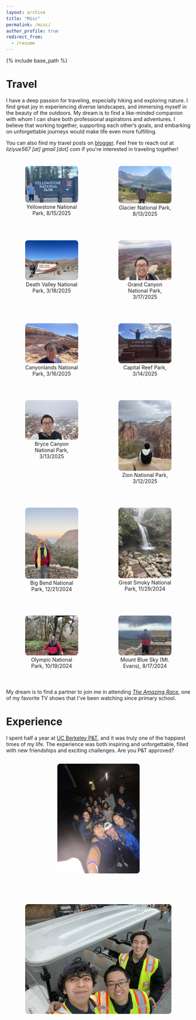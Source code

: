 ```yaml
---
layout: archive
title: "Misc"
permalink: /misc/
author_profile: true
redirect_from:
  - /resume
---
```


{% include base_path %}


Travel
======

I have a deep passion for traveling, especially hiking and exploring nature. I find great joy in experiencing diverse landscapes, and immersing myself in the beauty of the outdoors. My dream is to find a like-minded companion with whom I can share both professional aspirations and adventures. I believe that working together, supporting each other’s goals, and embarking on unforgettable journeys would make life even more fulfilling.

You can also find my travel posts on [blogger](https://liziyue17.blogspot.com/). Feel free to reach out at *liziyue567 [at] gmail [dot] com* if you're interested in traveling together!

<!-- * Big bend national park, 12/21/2024

![Big bend national park](/images/travel/big_bend.jpg)

* Great smoky national park, 11/29/2024

![Great smoky national park](/images/travel/great_smoky.jpg)

* Olympic national park, 10/19/2024

![Olympic national park](/images/travel/olympic_np.jpg)

* Mount Blue Sky (Mt. Evans), 8/17/2024

![Mount Blue Sky](/images/travel/colorado.jpg) -->


<div style="display: flex; justify-content: center; flex-wrap: wrap; gap: 30px; padding: 10px;">

  <figure style="width: 30%; text-align: center; margin-bottom: 30px;">
    <img src="/images/travel/yellowstone_np.jpeg" alt="Yellowstone National Park" style="width: 100%; border-radius: 8px;">
    <figcaption>Yellowstone National Park, 8/15/2025</figcaption>
  </figure>

  <figure style="width: 30%; text-align: center; margin-bottom: 30px;">
    <img src="/images/travel/glaciernp.jpeg" alt="Glacier National Park" style="width: 100%; border-radius: 8px;">
    <figcaption>Glacier National Park, 8/13/2025</figcaption>
  </figure>

</div>

<div style="display: flex; justify-content: center; flex-wrap: wrap; gap: 30px; padding: 10px;">

  <figure style="width: 30%; text-align: center; margin-bottom: 30px;">
    <img src="/images/travel/death_valley.jpg" alt="Death Valley National Park" style="width: 100%; border-radius: 8px;">
    <figcaption>Death Valley National Park, 3/18/2025</figcaption>
  </figure>

  <figure style="width: 30%; text-align: center; margin-bottom: 30px;">
    <img src="/images/travel/grand_canyon.jpg" alt="Grand Canyon National Park" style="width: 100%; border-radius: 8px;">
    <figcaption>Grand Canyon National Park, 3/17/2025</figcaption>
  </figure>

</div>


<div style="display: flex; justify-content: center; flex-wrap: wrap; gap: 30px; padding: 10px;">

  <figure style="width: 30%; text-align: center; margin-bottom: 30px;">
    <img src="/images/travel/canyonlands.jpg" alt="Canyonlands National Park" style="width: 100%; border-radius: 8px;">
    <figcaption>Canyonlands National Park, 3/16/2025</figcaption>
  </figure>

  <figure style="width: 30%; text-align: center; margin-bottom: 30px;">
    <img src="/images/travel/capital_reef.jpg" alt="Capital Reef Park" style="width: 100%; border-radius: 8px;">
    <figcaption>Capital Reef Park, 3/14/2025</figcaption>
  </figure>

</div>



<div style="display: flex; justify-content: center; flex-wrap: wrap; gap: 30px; padding: 10px;">

  <figure style="width: 30%; text-align: center; margin-bottom: 30px;">
    <img src="/images/travel/bryce_canyon.jpg" alt="Bryce Canyon National Park" style="width: 100%; border-radius: 8px;">
    <figcaption>Bryce Canyon National Park, 3/13/2025</figcaption>
  </figure>

  <figure style="width: 30%; text-align: center; margin-bottom: 30px;">
    <img src="/images/travel/zion.jpg" alt="Zion National Park" style="width: 100%; border-radius: 8px;">
    <figcaption>Zion National Park, 3/12/2025</figcaption>
  </figure>

</div>


<div style="display: flex; justify-content: center; flex-wrap: wrap; gap: 30px; padding: 10px;">

  <figure style="width: 30%; text-align: center; margin-bottom: 30px;">
    <img src="/images/travel/big_bend.jpg" alt="Big Bend National Park" style="width: 100%; border-radius: 8px;">
    <figcaption>Big Bend National Park, 12/21/2024</figcaption>
  </figure>

  <figure style="width: 30%; text-align: center; margin-bottom: 30px;">
    <img src="/images/travel/great_smoky.jpg" alt="Great Smoky National Park" style="width: 100%; border-radius: 8px;">
    <figcaption>Great Smoky National Park, 11/29/2024</figcaption>
  </figure>

</div>

<div style="display: flex; justify-content: center; flex-wrap: wrap; gap: 30px; padding: 10px;">

  <figure style="width: 30%; text-align: center; margin-bottom: 30px;">
    <img src="/images/travel/olympic_np.jpg" alt="Olympic National Park" style="width: 100%; border-radius: 8px;">
    <figcaption>Olympic National Park, 10/19/2024</figcaption>
  </figure>

  <figure style="width: 30%; text-align: center; margin-bottom: 30px;">
    <img src="/images/travel/colorado.jpg" alt="Mount Blue Sky" style="width: 100%; border-radius: 8px;">
    <figcaption>Mount Blue Sky (Mt. Evans), 8/17/2024</figcaption>
  </figure>

</div>

  My dream is to find a partner to join me in attending [*The Amazing Race*](https://en.wikipedia.org/wiki/The_Amazing_Race_(American_TV_series)), one of my favorite TV shows that I've been watching since primary school.



Experience
======

I spent half a year at [UC Berkeley P&T](https://pt.berkeley.edu/home), and it was truly one of the happiest times of my life. The experience was both inspiring and unforgettable, filled with new friendships and exciting challenges. Are you P&T approved?

<!-- ![P&T1](/images/travel/p_t_together.jpg)

![P&T2](/images/travel/p_t_3.jpg) -->

<div style="display: flex; justify-content: center; flex-wrap: wrap; gap: 50px;">
  
  <figure style="height: 300px; width: auto; text-align: center; margin-bottom: 20px;">
    <img src="/images/travel/p_t_together.jpg" alt="P&T 1" 
         style="height: 100%; width: auto; max-width: 100%; object-fit: cover; border-radius: 8px;">
  </figure>

  <figure style="height: 300px; width: auto; text-align: center; margin-bottom: 20px;">
    <img src="/images/travel/p_t_3.jpg" alt="P&T 2" 
         style="height: 100%; width: auto; max-width: 100%; object-fit: cover; border-radius: 8px;">
  </figure>

</div>


